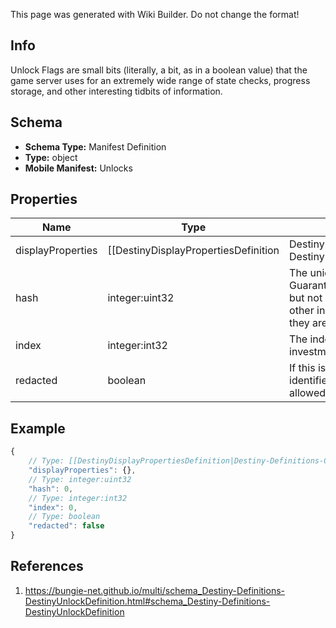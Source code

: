 <span class="wiki-builder">This page was generated with Wiki Builder. Do not change the format!</span>

## Info
Unlock Flags are small bits (literally, a bit, as in a boolean value) that the game server uses for an extremely wide range of state checks, progress storage, and other interesting tidbits of information.

## Schema
* **Schema Type:** Manifest Definition
* **Type:** object
* **Mobile Manifest:** Unlocks

## Properties
Name | Type | Description
---- | ---- | -----------
displayProperties | [[DestinyDisplayPropertiesDefinition|Destiny-Definitions-Common-DestinyDisplayPropertiesDefinition]]:Definition | Sometimes, but not frequently, these unlock flags also have human readable information: usually when they are being directly tested for some requirement, in which case the string is a localized description of why the requirement check failed.
hash | integer:uint32 | The unique identifier for this entity. Guaranteed to be unique for the type of entity, but not globally. When entities refer to each other in Destiny content, it is this hash that they are referring to.
index | integer:int32 | The index of the entity as it was found in the investment tables.
redacted | boolean | If this is true, then there is an entity with this identifier/type combination, but BNet is not yet allowed to show it. Sorry!

## Example
```javascript
{
    // Type: [[DestinyDisplayPropertiesDefinition|Destiny-Definitions-Common-DestinyDisplayPropertiesDefinition]]:Definition
    "displayProperties": {},
    // Type: integer:uint32
    "hash": 0,
    // Type: integer:int32
    "index": 0,
    // Type: boolean
    "redacted": false
}

```

## References
1. https://bungie-net.github.io/multi/schema_Destiny-Definitions-DestinyUnlockDefinition.html#schema_Destiny-Definitions-DestinyUnlockDefinition
